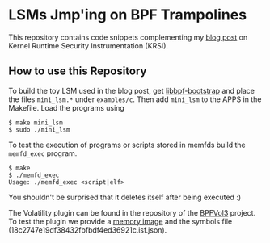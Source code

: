 # LSMs Jmp'ing on BPF Trampolines

This repository contains code snippets complementing my
[blog post]()
on Kernel Runtime Security Instrumentation (KRSI).

## How to use this Repository

To build the toy LSM used in the blog post, get
[libbpf-bootstrap](https://github.com/libbpf/libbpf-bootstrap)
and place the files `mini_lsm.*` under `examples/c`. Then
add `mini_lsm` to the APPS in the Makefile. Load the programs using
```
$ make mini_lsm
$ sudo ./mini_lsm
```

To test the execution of programs or scripts stored in memfds
build the `memfd_exec` program.
```
$ make
$ ./memfd_exec
Usage: ./memfd_exec <script|elf>
```
You shouldn't be surprised that it deletes itself after being
executed :)

The Volatility plugin can be found in the repository of the
[BPFVol3](https://github.com/vobst/BPFVol3)
project. To test the plugin we provide a
[memory image](https://owncloud.fraunhofer.de/index.php/s/sAXBW6HycFAqbio)
and the symbols file (18c2747e19df38432fbfbdf4ed36921c.isf.json).
